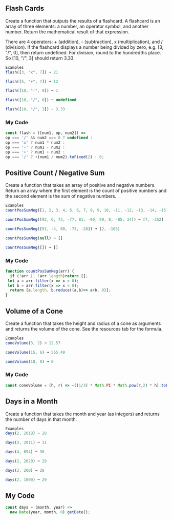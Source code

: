 ## Flash Cards
Create a function that outputs the results of a flashcard. A flashcard is an array of three elements: a number, an operator symbol, and another number. Return the mathematical result of that expression.

There are 4 operators: + (addition), - (subtraction), x (multiplication), and / (division). If the flashcard displays a number being divided by zero, e.g. [3, "/", 0], then return undefined. For division, round to the hundredths place. So [10, "/", 3] should return 3.33.
```js
Examples
flash([3, "x", 7]) ➞ 21

flash([5, "+", 7]) ➞ 12

flash([10, "-", 9]) ➞ 1

flash([10, "/", 0]) ➞ undefined

flash([10, "/", 3]) ➞ 3.33
```
### My Code
```js
const flash = ([num1, op, num2]) =>
op === '/' && num2 === 0 ? undefined :
op === 'x' ? num1 * num2 :
op === '-' ? num1 - num2 :
op === '+' ? num1 + num2 :
op === '/' ? +(num1 / num2).toFixed(2) : 0;
```

## Positive Count / Negative Sum
Create a function that takes an array of positive and negative numbers. Return an array where the first element is the count of positive numbers and the second element is the sum of negative numbers.
```js
Examples
countPosSumNeg([1, 2, 3, 4, 5, 6, 7, 8, 9, 10, -11, -12, -13, -14, -15]) ➞ [10, -65]

countPosSumNeg([92, 6, 73, -77, 81, -90, 99, 8, -85, 34]) ➞ [7, -252]

countPosSumNeg([91, -4, 80, -73, -28]) ➞ [2, -105]

countPosSumNeg(null) ➞ []

countPosSumNeg([]) ➞ []
```
### My Code
```js
function countPosSumNeg(arr) {
  if (!arr || !arr.length)return [];
 let a = arr.filter(x => x > 0);
 let b = arr.filter(x => x < 0);
  return [a.length, b.reduce((a,b)=> a+b, 0)];
}
```

## Volume of a Cone
Create a function that takes the height and radius of a cone as arguments and returns the volume of the cone. See the resources tab for the formula.
```js
Examples
coneVolume(3, 2) ➞ 12.57

coneVolume(15, 6) ➞ 565.49

coneVolume(18, 0) ➞ 0
```
### My Code
```js
const coneVolume = (h, r) => +((1/3) * Math.PI * Math.pow(r,2) * h).toFixed(2);
```

## Days in a Month
Create a function that takes the month and year (as integers) and returns the number of days in that month.
```js
Examples
days(2, 2018) ➞ 28

days(3, 2011) ➞ 31

days(4, 654) ➞ 30

days(2, 2020) ➞ 29

days(2, 200) ➞ 28

days(2, 1000) ➞ 29
```

## My Code
```js
const days = (month, year) =>
  new Date(year, month, 0).getDate();
```


